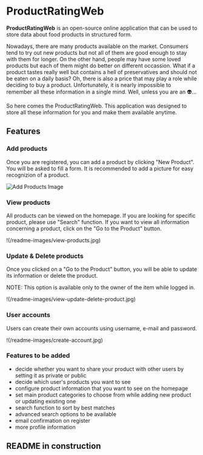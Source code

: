# ProductRatingWeb
**ProductRatingWeb** is an open-source online application that can be used to store data about food products in structured form.

Nowadays, there are many products available on the market. Consumers tend to try out new products but not all of them are good enough to stay with them for longer. On the other hand, people may have some loved products but each of them might do better on different occassion. What if a product tastes really well but contains a hell of preservatives and should not be eaten on a daily basis? Oh, there is also a price that may play a role while deciding to buy a product. Unfortunately, it is nearly impossible to remember all these information in a single mind. Well, unless you are an :alien:...

So here comes the ProductRatingWeb. This application was designed to store all these information for you and make them available anytime.



## Features



### Add products

Once you are registered, you can add a product by clicking "New Product". You will be asked to fill a form.
It is recommended to add a picture for easy recognizion of a product.

![Add Products Image](https://github.com/Domar95/ProductRatingWeb/tree/main/readme-images/add-product.png)

### View products

All products can be viewed on the homepage. If you are looking for specific product, please use "Search" function.
If you want to view all information concerning a product, click on the "Go to the Product" button.

!(/readme-images/view-products.jpg)

### Update & Delete products

Once you clicked on a "Go to the Product" button, you will be able to update its information or delete the product.

NOTE: This option is available only to the owner of the item while logged in.

!(/readme-images/view-update-delete-product.jpg)

### User accounts

Users can create their own accounts using username, e-mail and password.

!(/readme-images/create-account.jpg)

### Features to be added

* decide whether you want to share your product with other users by setting it as private or public
* decide which user's products you want to see
* configure product information that you want to see on the homepage
* set main product categories to choose from while adding new product or updating existing one
* search function to sort by best matches
* advanced search options to be available
* email confirmation on register
* more profile information



## README in construction